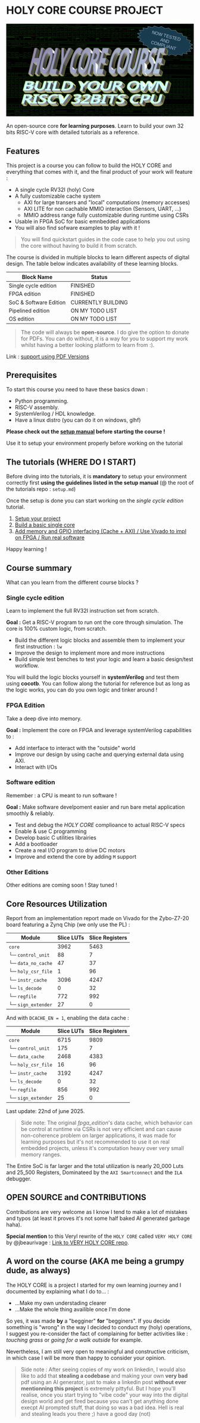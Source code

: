 # HOLY CORE COURSE PROJECT

![waveform banner](./banner.png)

An open-source core **for learning purposes**. Learn to build your own 32 bits RISC-V core with detailed tutorials as a reference.

## Features

This project is a course you can follow to build the HOLY CORE and everything that comes with it, and the final product of your work will feature :

- A single cycle RV32I (holy) Core
- A fully customizable cache system
  - AXI for large transers and "local" computations (memory accesses)
  - AXI LITE for non cachable MMIO interaction (Sensors, UART, ...)
  - MMIO address range fully customizable during runtime using CSRs
- Usable in FPGA SoC for basic emnbedded applications
- You will also find sofware examples to play with it !

> You will find quickstart guides in the code case to help you out using the core without having to build it from scratch.

The course is divided in multiple blocks to learn different aspects of digital design. The table below indicates availability of these learning blocks.

| Block Name              | Status |
| ----------              | ------ |
| Single cycle edition    | FINISHED |
| FPGA edition            | FINISHED |
| SoC & Software Edition  | CURRENTLY BUILDING |
| Pipelined edition       | ON MY TODO LIST |
| OS edition              | ON MY TODO LIST |

> The code will always be **open-source**. I do give the option to donate for PDFs. You can do without, it is a way for you to support my work whilst having a better looking platform to learn from :).

Link : [support using PDF Versions](https://babinriby.gumroad.com/l/holy_core)

## Prerequisites

To start this course you need to have these basics down :

- Python programming.
- RISC-V assembly.
- SystemVerilog / HDL knowledge.
- Have a linux distro (you can do it on windows, glhf)

**Please check out the [setup manual](./setup.md) before starting the course !**

Use it to setup your environment properly before working on the tutorial

## The tutorials (WHERE DO I START)

Before diving into the tutorials, it is **mandatory** to setup your environment correctly first **using the guidelines listed in the setup manual** (@ the root of the tutorials repo : `setup.md`)

Once the setup is done you can start working on the *single cycle edition* tutorial.

1. [Setup your project](./setup.md)
2. [Build a basic single core](./0_single_cycle_edition/single_cycle_edition.md)
3. [Add memory and GPIO interfacing (Cache + AXI) / Use Vivado to impl on FPGA / Run real software](./1_fpga_edition/fpga_edition.md)

Happy learning !

## Course summary

What can you learn from the different course blocks ?

### Single cycle edition

Learn to implement the full RV32I instruction set from scratch.

**Goal :** Get a RISC-V program to run ont the core through simulation. The core is 100% custom logic, from scratch.

- Build the different logic blocks and assemble them to implement your first instruction : ```lw```
- Improve the design to implement more and more instructions
- Build simple test benches to test your logic and learn a basic design/test workflow.

You will build the logic blocks yourself in **systemVerilog** and test them using **cocotb**. You can follow along the tutorial for reference but as long as the logic works, you can do you own logic and tinker around !

### FPGA Edition

Take a deep dive into memory.

**Goal :** Implement the core on FPGA and leverage systemVerilog capabilities to :

- Add interface to interact with the "outside" world
- Improve our design by using cache and querying external data using AXI.
- Interact with I/Os

### Software edition

Remember : a CPU is meant to run software !

**Goal :** Make software develpoment easier and run bare metal application smoothly & reliably.

- Test and debug the *HOLY CORE* complioance to actual RISC-V specs
- Enable & use C programming
- Develop basic C utilities librairies
- Add a bootloader
- Create a real I/O program to drive DC motors
- Improve and extend the core by adding `M` support

### Other Editions

Other editions are coming soon ! Stay tuned !

## Core Resources Utilization

Report from an implementation report made on Vivado for the Zybo-Z7-20 board featuring a Zynq Chip (we only use the PL) :

| Module               | Slice LUTs | Slice Registers |
|----------------------|------------|------------------|
| `core`               | 3962       | 5463             |
| └─ `control_unit`    | 88         | 7                |
| └─ `data_no_cache`   | 47         | 37               |
| └─ `holy_csr_file`   | 1          | 96               |
| └─ `instr_cache`     | 3096       | 4247             |
| └─ `ls_decode`       | 0          | 32               |
| └─ `regfile`         | 772        | 992              |
| └─ `sign_extender`   | 27         | 0                |

And with `DCACHE_EN = 1`, enabling the data cache :

| Module               | Slice LUTs | Slice Registers |
|----------------------|------------|------------------|
| `core`               | 6715       | 9809             |
| └─ `control_unit`    | 175        | 7                |
| └─ `data_cache`      | 2468       | 4383             |
| └─ `holy_csr_file`   | 16         | 96               |
| └─ `instr_cache`     | 3192       | 4247             |
| └─ `ls_decode`       | 0          | 32               |
| └─ `regfile`         | 856        | 992              |
| └─ `sign_extender`   | 25         | 0                |

Last update: 22nd of june 2025.

> Side note: The original *fpga_edition*'s data cache, which behavior can be control at runtime via CSRs is not very efficient and can cause non-coherence problem on larger applications, it was made for learning purposes but it's not recommended to use it on real embedded projects, unless it's computation heavy over very small memory ranges.

The Entire SoC is far larger and the total utilization is nearly 20_000 Luts and 25_500 Registers, Dominateed by the `AXI Smartconnect` and the `ILA` debugger.

## OPEN SOURCE and CONTRIBUTIONS

Contributions are very welcome as I know I tend to make a lot of mistakes and typos (at least it proves it's not some half baked AI generated garbage haha).

**Special mention** to this Veryl rewrite of the `HOLY CORE` called `VERY HOLY CORE` by @jbeaurivage : [Link to VERY HOLY CORE repo](https://github.com/jbeaurivage/very-holy-core).

## A word on the course (AKA me being a grumpy dude, as always)

The HOLY CORE is a project I started for my own learning journey and I documented by explaining what I do to... :

- ...Make my own understading clearer
- ...Make the whole thing availible once I'm done

So yes, it was made **by** a "begginer" **for** "begginers". If you decide something is "wrong" in the way I decided to conduct my (holy) operations, I suggest you re-consider the fact of complaining for better activities like : *touching grass* or *going for a walk outside* for example.

Nevertheless, I am still very open to meaningful and constructive criticism, in which case I will be more than happy to consider your opinion.

> Side note : After seeing copies of my work on linkedin, I would also like to add that **stealing a codebase** and making your own **very bad** pdf using an AI generator, just to make a linkedin post **without ever mentionning this project** is extremely pittyful. But I hope you'll realise, once you start trying to "vibe code" your way into the digital design world and get fired because you can't get anything done execpt AI prompted stuff, that doing so was a bad idea. Hell is real and stealing leads you there ;) have a good day (not)
